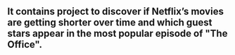 ## It contains project to discover if Netflix’s movies are getting shorter over time and which guest stars appear in the most popular episode of "The Office".
